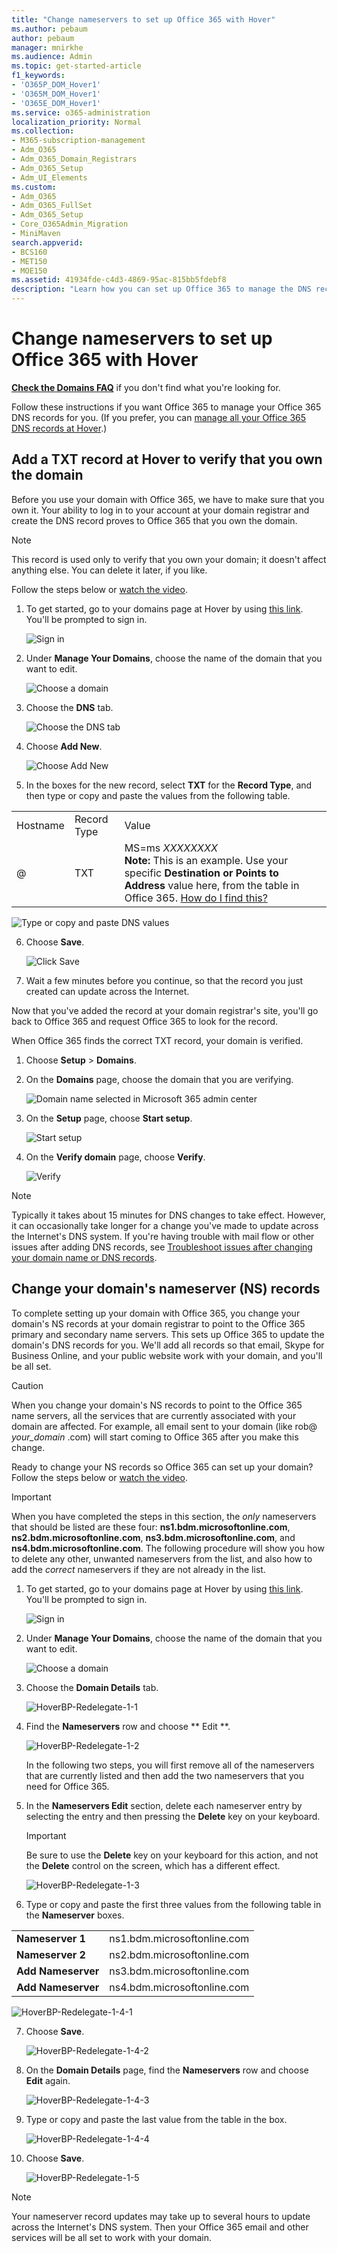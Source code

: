 ```yaml
---
title: "Change nameservers to set up Office 365 with Hover"
ms.author: pebaum
author: pebaum
manager: mnirkhe
ms.audience: Admin
ms.topic: get-started-article
f1_keywords:
- 'O365P_DOM_Hover1'
- 'O365M_DOM_Hover1'
- 'O365E_DOM_Hover1'
ms.service: o365-administration
localization_priority: Normal
ms.collection: 
- M365-subscription-management
- Adm_O365
- Adm_O365_Domain_Registrars
- Adm_O365_Setup
- Adm_UI_Elements
ms.custom:
- Adm_O365
- Adm_O365_FullSet
- Adm_O365_Setup
- Core_O365Admin_Migration
- MiniMaven
search.appverid:
- BCS160
- MET150
- MOE150
ms.assetid: 41934fde-c4d3-4869-95ac-815bb5fdebf8
description: "Learn how you can set up Office 365 to manage the DNS records of your custom domain at Hover."
---
```


# Change nameservers to set up Office 365 with Hover

 **[Check the Domains FAQ](../setup/domains-faq.md)** if you don't find what you're looking for. 
  
Follow these instructions if you want Office 365 to manage your Office 365 DNS records for you. (If you prefer, you can [manage all your Office 365 DNS records at Hover](create-dns-records-at-hover.md).)
  
## Add a TXT record at Hover to verify that you own the domain

Before you use your domain with Office 365, we have to make sure that you own it. Your ability to log in to your account at your domain registrar and create the DNS record proves to Office 365 that you own the domain.
  
> [!NOTE]
> This record is used only to verify that you own your domain; it doesn't affect anything else. You can delete it later, if you like. 
  
Follow the steps below or [watch the video](https://support.office.com/en-us/article/Video-Change-nameservers-to-set-up-Office-365-with-Hover-cc465fa7-0d19-439b-bca2-52d90b5e56a2?ui=en-US&amp;rs=en-US&amp;ad=US).
  
1. To get started, go to your domains page at Hover by using [this link](https://www.hover.com/domains). You'll be prompted to sign in.
    
    ![Sign in](../media/f608cfaa-4962-46a1-a469-89010494e4be.png)
  
2. Under **Manage Your Domains**, choose the name of the domain that you want to edit.
    
    ![Choose a domain](../media/ae7c1c46-7ad5-467a-b41c-077c90018989.png)
  
3. Choose the **DNS** tab. 
    
    ![Choose the DNS tab](../media/bd727fb4-0b06-426d-9387-42a160aead42.png)
  
4. Choose **Add New**.
    
    ![Choose Add New](../media/66d6b2c9-741e-40e0-a096-6e7e204d655d.png)
  
5. In the boxes for the new record, select **TXT** for the **Record Type**, and then type or copy and paste the values from the following table.
    
||||
|:-----|:-----|:-----|
|Hostname  <br/> |Record Type  <br/> |Value  <br/> |
|@  <br/> |TXT  <br/> |MS=ms *XXXXXXXX*  <br/> **Note:** This is an example. Use your specific **Destination or Points to Address** value here, from the table in Office 365.           [How do I find this?](../get-help-with-domains/information-for-dns-records.md)    <br/>    |
   
   ![Type or copy and paste DNS values](../media/3b0d19f9-4138-47a7-aab2-137ad120ded6.png)
  
6. Choose **Save**.
    
    ![Click Save](../media/07dcf68e-34be-47dc-999e-0216de68cc9c.png)
  
7. Wait a few minutes before you continue, so that the record you just created can update across the Internet.
    
Now that you've added the record at your domain registrar's site, you'll go back to Office 365 and request Office 365 to look for the record.
  
When Office 365 finds the correct TXT record, your domain is verified.
  
1. Choose **Setup** \> **Domains**.
    
2. On the **Domains** page, choose the domain that you are verifying.
    
    ![Domain name selected in Microsoft 365 admin center](../media/c61204f1-a025-448b-a2a1-c4d7abee7a06.png)
  
3. On the **Setup** page, choose **Start setup**.
    
    ![Start setup](../media/5f6578af-ae32-49e8-b283-ec2d080420da.png)
  
4. On the **Verify domain** page, choose **Verify**.
    
    ![Verify](../media/c256ab1d-03f2-498e-bb63-19e4d49a6b97.png)
  
> [!NOTE]
>  Typically it takes about 15 minutes for DNS changes to take effect. However, it can occasionally take longer for a change you've made to update across the Internet's DNS system. If you're having trouble with mail flow or other issues after adding DNS records, see [Troubleshoot issues after changing your domain name or DNS records](../get-help-with-domains/find-and-fix-issues.md).
  
## Change your domain's nameserver (NS) records

To complete setting up your domain with Office 365, you change your domain's NS records at your domain registrar to point to the Office 365 primary and secondary name servers. This sets up Office 365 to update the domain's DNS records for you. We'll add all records so that email, Skype for Business Online, and your public website work with your domain, and you'll be all set.
  
> [!CAUTION]
> When you change your domain's NS records to point to the Office 365 name servers, all the services that are currently associated with your domain are affected. For example, all email sent to your domain (like rob@ *your_domain*  .com) will start coming to Office 365 after you make this change.
  
Ready to change your NS records so Office 365 can set up your domain? Follow the steps below or [watch the video](https://support.office.com/en-us/article/Video-Change-nameservers-to-set-up-Office-365-with-Hover-cc465fa7-0d19-439b-bca2-52d90b5e56a2?ui=en-US&amp;rs=en-US&amp;ad=US).
  
> [!IMPORTANT]
>  When you have completed the steps in this section, the  *only*  nameservers that should be listed are these four: **ns1.bdm.microsoftonline.com**, **ns2.bdm.microsoftonline.com**, **ns3.bdm.microsoftonline.com**, and **ns4.bdm.microsoftonline.com**. The following procedure will show you how to delete any other, unwanted nameservers from the list, and also how to add the  *correct*  nameservers if they are not already in the list.
  
1. To get started, go to your domains page at Hover by using [this link](https://www.hover.com/domains). You'll be prompted to sign in.
    
    ![Sign in](../media/f608cfaa-4962-46a1-a469-89010494e4be.png)
  
2. Under **Manage Your Domains**, choose the name of the domain that you want to edit.
    
    ![Choose a domain](../media/ae7c1c46-7ad5-467a-b41c-077c90018989.png)
  
3. Choose the **Domain Details** tab. 
    
    ![HoverBP-Redelegate-1-1](../media/8d85a794-2e43-4a54-91d9-5350aca242d5.png)
  
4. Find the **Nameservers** row and choose ** Edit **.
    
    ![HoverBP-Redelegate-1-2](../media/17cf2de1-384f-48d5-8a97-ccf1ce0732f6.png)
  
    In the following two steps, you will first remove all of the nameservers that are currently listed and then add the two nameservers that you need for Office 365.
    
5. In the **Nameservers Edit** section, delete each nameserver entry by selecting the entry and then pressing the **Delete** key on your keyboard. 
    
    > [!IMPORTANT]
    > Be sure to use the **Delete** key on your keyboard for this action, and not the **Delete** control on the screen, which has a different effect.
  
    ![HoverBP-Redelegate-1-3](../media/38ded07c-9201-42eb-840a-d1a1d2d1abcd.png)
  
6. Type or copy and paste the first three values from the following table in the **Nameserver** boxes. 
    
|||
|:-----|:-----|
|**Nameserver 1** <br/> |ns1.bdm.microsoftonline.com  <br/> |
|**Nameserver 2** <br/> |ns2.bdm.microsoftonline.com  <br/> |
|**Add Nameserver** <br/> |ns3.bdm.microsoftonline.com  <br/> |
|**Add Nameserver** <br/> |ns4.bdm.microsoftonline.com  <br/> |
   
   ![HoverBP-Redelegate-1-4-1](../media/a582cea7-d2b4-4866-beaf-393cd7a98da8.png)
  
7. Choose **Save**.
    
    ![HoverBP-Redelegate-1-4-2](../media/a429c1ef-bfd7-47e9-9acd-9eb5cb83fc26.png)
  
8. On the **Domain Details** page, find the **Nameservers** row and choose **Edit** again. 
    
    ![HoverBP-Redelegate-1-4-3](../media/2d970298-3c2e-4b86-9852-32d110c0e962.png)
  
9. Type or copy and paste the last value from the table in the box.
    
    ![HoverBP-Redelegate-1-4-4](../media/097f67c6-5457-483b-b9ef-f6ad6796b052.png)
  
10. Choose **Save**.
    
    ![HoverBP-Redelegate-1-5](../media/11df7048-1ded-41e7-a8ec-d5290f443eba.png)
  
> [!NOTE]
> Your nameserver record updates may take up to several hours to update across the Internet's DNS system. Then your Office 365 email and other services will be all set to work with your domain.